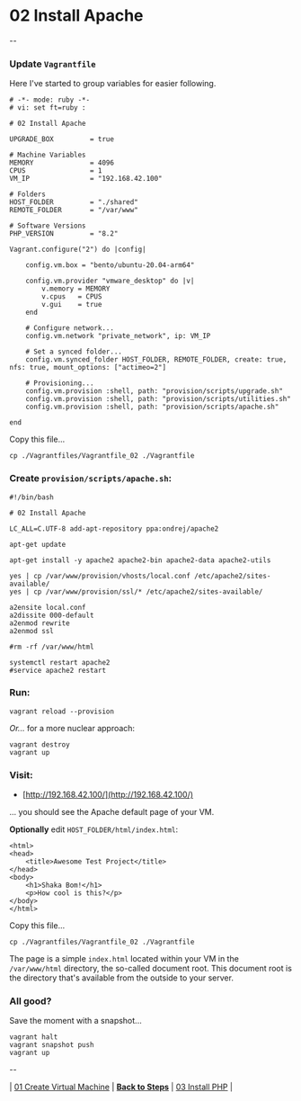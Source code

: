 # 02 Install Apache

--

### Update `Vagrantfile`

Here I've started to group variables for easier following.

```
# -*- mode: ruby -*-
# vi: set ft=ruby :

# 02 Install Apache

UPGRADE_BOX         = true

# Machine Variables
MEMORY              = 4096
CPUS                = 1
VM_IP               = "192.168.42.100"

# Folders
HOST_FOLDER         = "./shared"
REMOTE_FOLDER       = "/var/www"

# Software Versions
PHP_VERSION         = "8.2"

Vagrant.configure("2") do |config|

	config.vm.box = "bento/ubuntu-20.04-arm64"

	config.vm.provider "vmware_desktop" do |v|
		v.memory = MEMORY
		v.cpus   = CPUS
		v.gui    = true
	end

	# Configure network...
	config.vm.network "private_network", ip: VM_IP

	# Set a synced folder...
	config.vm.synced_folder HOST_FOLDER, REMOTE_FOLDER, create: true, nfs: true, mount_options: ["actimeo=2"]

	# Provisioning...
	config.vm.provision :shell, path: "provision/scripts/upgrade.sh"
	config.vm.provision :shell, path: "provision/scripts/utilities.sh"
	config.vm.provision :shell, path: "provision/scripts/apache.sh"

end
```

Copy this file...

```
cp ./Vagrantfiles/Vagrantfile_02 ./Vagrantfile
```

### Create `provision/scripts/apache.sh`:

```
#!/bin/bash

# 02 Install Apache

LC_ALL=C.UTF-8 add-apt-repository ppa:ondrej/apache2

apt-get update

apt-get install -y apache2 apache2-bin apache2-data apache2-utils

yes | cp /var/www/provision/vhosts/local.conf /etc/apache2/sites-available/
yes | cp /var/www/provision/ssl/* /etc/apache2/sites-available/

a2ensite local.conf
a2dissite 000-default
a2enmod rewrite
a2enmod ssl

#rm -rf /var/www/html

systemctl restart apache2
#service apache2 restart
```

### Run:

```
vagrant reload --provision
```

*Or...* for a more nuclear approach:

```
vagrant destroy
vagrant up
```

### Visit:

* [http://192.168.42.100/](http://192.168.42.100/)

... you should see the Apache default page of your VM.

**Optionally** edit `HOST_FOLDER/html/index.html`:

```
<html>
<head>
	<title>Awesome Test Project</title>
</head>
<body>
	<h1>Shaka Bom!</h1>
	<p>How cool is this?</p>
</body>
</html>
```

Copy this file...

```
cp ./Vagrantfiles/Vagrantfile_02 ./Vagrantfile
```

The page is a simple `index.html` located within your VM in the `/var/www/html` directory, the so-called document root. This document root is the directory that's available from the outside to your server.

### All good?

Save the moment with a snapshot...

```
vagrant halt
vagrant snapshot push
vagrant up
```

--

<!-- 02 Install Apache -->
| [01 Create Virtual Machine](./01_Create_Virtual_Machine.md)
| [**Back to Steps**](../README.md)
| [03 Install PHP](./03_Install_PHP.md)
|

